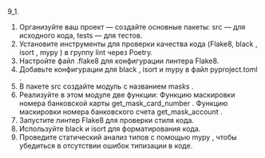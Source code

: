 9_1.
1. Организуйте ваш проект — создайте основные пакеты: 
src
 — для исходного кода, 
tests
 — для тестов.
2. Установите инструменты для проверки качества кода (Flake8, 
black
, 
isort
, 
mypy
) в группу 
lint
 через Poetry.
3. Настройте файл 
.flake8
 для конфигурации линтера Flake8.
4. Добавьте конфигурации для 
black
, 
isort
 и 
mypy
 в файл 
pyproject.toml
.
5. В пакете 
src
 создайте модуль с названием 
masks
.
6. Реализуйте в этом модуле две функции:
Функцию маскировки номера банковской карты 
get_mask_card_number
.
Функцию маскировки номера банковского счета 
get_mask_account
.
7. Запустите линтер Flake8 для проверки стиля кода.
8. Используйте 
black
 и 
isort
 для форматирования кода.
9. Проведите статический анализ типов с помощью 
mypy
, чтобы убедиться в отсутствии ошибок типизации в коде.